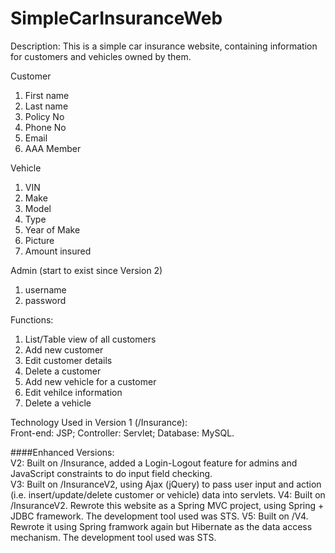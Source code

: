 SimpleCarInsuranceWeb
=====================

Description: This is a simple car insurance website, containing information for customers and vehicles owned by them.

Customer
  1. First name
  2. Last name
  3. Policy No
  4. Phone No
  5. Email
  6. AAA Member

Vehicle
  1. VIN
  2. Make
  3. Model
  4. Type
  5. Year of Make
  6. Picture
  7. Amount insured
  
Admin (start to exist since Version 2)
  1. username
  2. password

Functions:
  1. List/Table view of all customers
  2. Add new customer
  3. Edit customer details
  4. Delete a customer
  5. Add new vehicle for a customer
  6. Edit vehilce information
  7. Delete a vehicle

Technology Used in Version 1 (/Insurance):<br>
  Front-end: JSP; Controller: Servlet; Database: MySQL.

####Enhanced Versions: <br>
V2: Built on /Insurance, added a Login-Logout feature for admins and JavaScript constraints to do input field checking. <br>
V3: Built on /InsuranceV2, using Ajax (jQuery) to pass user input and action (i.e. insert/update/delete customer or vehicle) data into servlets. 
V4: Built on /InsuranceV2. Rewrote this website as a Spring MVC project, using Spring + JDBC framework. The development tool used was STS.
V5: Built on /V4. Rewrote it using Spring framwork again but Hibernate as the data access mechanism. The development tool used was STS.
